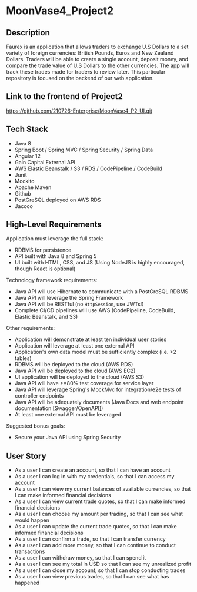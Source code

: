 # MoonVase4_Project2


## Description
Faurex is an application that allows traders to exchange U.S Dollars to a set variety of foreign currencies: British Pounds, Euros and New Zealand Dollars. 
Traders will be able to create a single account, deposit money, and compare the trade value of U.S Dollars to the other currencies. 
The app will track these trades made for traders to review later. This particular repository is focused on the backend of our web application.

## Link to the frontend of Project2
https://github.com/210726-Enterprise/MoonVase4_P2_UI.git

## Tech Stack
- Java 8 
- Spring Boot / Spring MVC / Spring Security / Spring Data
- Angular 12
- Gain Capital External API
- AWS Elastic Beanstalk / S3 / RDS / CodePipeline / CodeBuild          
- Junit
- Mockito
- Apache Maven
- Github
- PostGreSQL deployed on AWS RDS
- Jacoco

## High-Level Requirements

Application must leverage the full stack: 
- RDBMS for persistence 
- API built with Java 8 and Spring 5
- UI built with HTML, CSS, and JS (Using NodeJS is highly encouraged, though React is optional)

Technology framework requirements: 
- Java API will use Hibernate to communicate with a PostGreSQL RDBMS 
- Java API will leverage the Spring Framework 
- Java API will be RESTful (no `HttpSession`, use JWTs!)
- Complete CI/CD pipelines will use AWS (CodePipeline, CodeBuild, Elastic Beanstalk, and S3)

Other requirements: 
- Application will demonstrate at least ten individual user stories 
- Application will leverage at least one external API 
- Application's own data model must be sufficiently complex (i.e. >2 tables) 
- RDBMS will be deployed to the cloud (AWS RDS) 
- Java API will be deployed to the cloud (AWS EC2) 
- UI application will be deployed to the cloud (AWS S3) 
- Java API will have >=80% test coverage for service layer
- Java API will leverage Spring's MockMvc for integration/e2e tests of controller endpoints
- Java API will be adequately documents (Java Docs and web endpoint documentation [Swagger/OpenAPI])
- At least one external API must be leveraged

Suggested bonus goals:
- Secure your Java API using Spring Security

## User Story
- As a user I can create an account, so that I can have an account
- As a user I can log in with my credentials, so that I can access my account
- As a user I can view my current balances of available currencies, so that I can make informed financial decisions
- As a user I can view current trade quotes, so that I can make informed financial decisions
- As a user I can choose my amount per trading, so that I can see what would happen
- As a user I can update the current trade quotes, so that I can make informed financial decisions
- As a user I can confirm a trade, so that I can transfer currency
- As a user I can add more money, so that I can continue to conduct transactions
- As a user I can withdraw money, so that I can spend it
- As a user I can see my total in USD so that I can see my unrealized profit
- As a user I can close my account, so that I can stop conducting trades
- As a user I can view previous trades, so that I can see what has happened 
